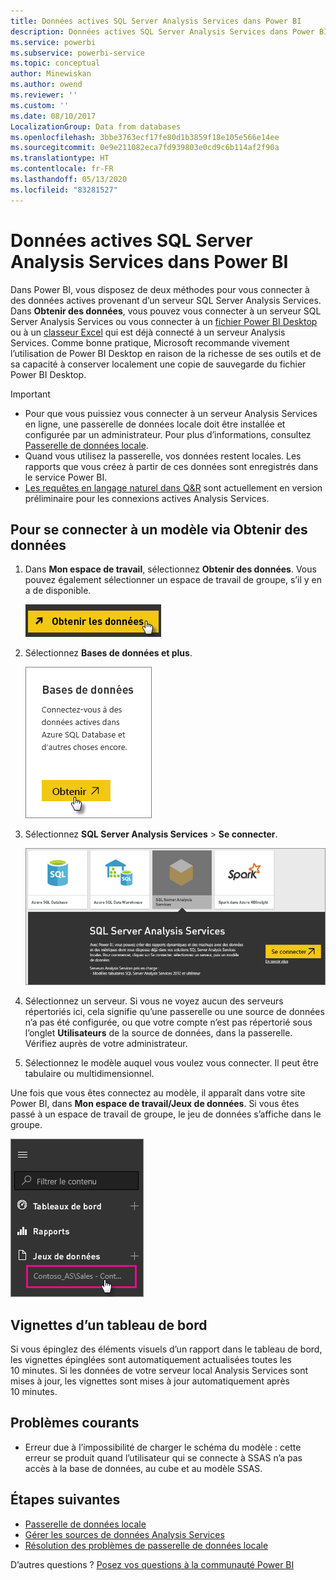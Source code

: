 ```yaml
---
title: Données actives SQL Server Analysis Services dans Power BI
description: Données actives SQL Server Analysis Services dans Power BI. Cela s’effectue grâce à une source de données configurée pour une passerelle d’entreprise.
ms.service: powerbi
ms.subservice: powerbi-service
ms.topic: conceptual
author: Minewiskan
ms.author: owend
ms.reviewer: ''
ms.custom: ''
ms.date: 08/10/2017
LocalizationGroup: Data from databases
ms.openlocfilehash: 3bbe3763ecf17fe80d1b3859f18e105e566e14ee
ms.sourcegitcommit: 0e9e211082eca7fd939803e0cd9c6b114af2f90a
ms.translationtype: HT
ms.contentlocale: fr-FR
ms.lasthandoff: 05/13/2020
ms.locfileid: "83281527"
---
```

# <a name="sql-server-analysis-services-live-data-in-power-bi"></a>Données actives SQL Server Analysis Services dans Power BI

Dans Power BI, vous disposez de deux méthodes pour vous connecter à des données actives provenant d’un serveur SQL Server Analysis Services. Dans **Obtenir des données**, vous pouvez vous connecter à un serveur SQL Server Analysis Services ou vous connecter à un [fichier Power BI Desktop](service-desktop-files.md) ou à un [classeur Excel](service-excel-workbook-files.md) qui est déjà connecté à un serveur Analysis Services. Comme bonne pratique, Microsoft recommande vivement l’utilisation de Power BI Desktop en raison de la richesse de ses outils et de sa capacité à conserver localement une copie de sauvegarde du fichier Power BI Desktop.

>[!IMPORTANT]
> * Pour que vous puissiez vous connecter à un serveur Analysis Services en ligne, une passerelle de données locale doit être installée et configurée par un administrateur. Pour plus d’informations, consultez [Passerelle de données locale](service-gateway-onprem.md).
> * Quand vous utilisez la passerelle, vos données restent locales.  Les rapports que vous créez à partir de ces données sont enregistrés dans le service Power BI. 
> * [Les requêtes en langage naturel dans Q&R](../create-reports/service-q-and-a-direct-query.md) sont actuellement en version préliminaire pour les connexions actives Analysis Services.

## <a name="to-connect-to-a-model-from-get-data"></a>Pour se connecter à un modèle via Obtenir des données

1. Dans **Mon espace de travail**, sélectionnez **Obtenir des données**. Vous pouvez également sélectionner un espace de travail de groupe, s’il y en a de disponible.

   ![Bouton Se connecter pour obtenir les données](media/sql-server-analysis-services-tabular-data/connecttoas_getdatabutton.png)

2. Sélectionnez **Bases de données et plus**.

   ![Se connecter pour obtenir les données 1](media/sql-server-analysis-services-tabular-data/connecttoas_getdata_1.png)

3. Sélectionnez **SQL Server Analysis Services** > **Se connecter**.

   ![Se connecter pour obtenir les données 2](media/sql-server-analysis-services-tabular-data/connecttoas_getdata_2.png)

4. Sélectionnez un serveur. Si vous ne voyez aucun des serveurs répertoriés ici, cela signifie qu’une passerelle ou une source de données n’a pas été configurée, ou que votre compte n’est pas répertorié sous l’onglet **Utilisateurs** de la source de données, dans la passerelle. Vérifiez auprès de votre administrateur.

5. Sélectionnez le modèle auquel vous voulez vous connecter. Il peut être tabulaire ou multidimensionnel.

Une fois que vous êtes connectez au modèle, il apparaît dans votre site Power BI, dans **Mon espace de travail/Jeux de données**. Si vous êtes passé à un espace de travail de groupe, le jeu de données s’affiche dans le groupe.

![Se connecter au jeu de données](media/sql-server-analysis-services-tabular-data/connecttoas_dataset_5.png)

## <a name="dashboard-tiles"></a>Vignettes d’un tableau de bord

Si vous épinglez des éléments visuels d’un rapport dans le tableau de bord, les vignettes épinglées sont automatiquement actualisées toutes les 10 minutes. Si les données de votre serveur local Analysis Services sont mises à jour, les vignettes sont mises à jour automatiquement après 10 minutes.

## <a name="common-issues"></a>Problèmes courants

* Erreur due à l’impossibilité de charger le schéma du modèle : cette erreur se produit quand l’utilisateur qui se connecte à SSAS n’a pas accès à la base de données, au cube et au modèle SSAS.

## <a name="next-steps"></a>Étapes suivantes

* [Passerelle de données locale](service-gateway-onprem.md)  
* [Gérer les sources de données Analysis Services](service-gateway-enterprise-manage-ssas.md)  
* [Résolution des problèmes de passerelle de données locale](service-gateway-onprem-tshoot.md)  

D’autres questions ? [Posez vos questions à la communauté Power BI](https://community.powerbi.com/)